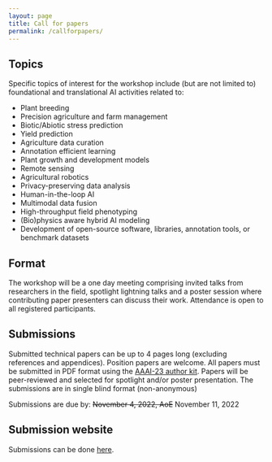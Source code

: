 ```yaml
---
layout: page
title: Call for papers
permalink: /callforpapers/
---
```

## Topics
Specific topics of interest for the workshop include (but are not limited to) foundational and translational AI activities related to: 
- Plant breeding
- Precision agriculture and farm management
- Biotic/Abiotic stress prediction
- Yield prediction
- Agriculture data curation
- Annotation efficient learning
- Plant growth and development models
- Remote sensing
- Agricultural robotics
- Privacy-preserving data analysis
- Human-in-the-loop AI
- Multimodal data fusion
- High-throughput field phenotyping
- (Bio)physics aware hybrid AI modeling
- Development of open-source software, libraries, annotation tools, or benchmark datasets

## Format
The workshop will be a one day meeting comprising invited talks from researchers in the field, spotlight lightning talks and a poster session where contributing paper presenters can discuss their work. Attendance is open to all registered participants.

## Submissions
Submitted technical papers can be up to 4 pages long (excluding references and appendices). Position papers are welcome. All papers must be submitted in PDF format using the [AAAI-23 author kit](https://aaai.org/Conferences/AAAI-23/submission-guidelines/). Papers will be peer-reviewed and selected for spotlight and/or poster presentation. The submissions are in single blind format (non-anonymous)   

Submissions are due by: ~~November 4, 2022, AoE~~ November 11, 2022

## Submission website
Submissions can be done [here](https://openreview.net/group?id=AAAI.org/2023/Workshop/AIAFS).
